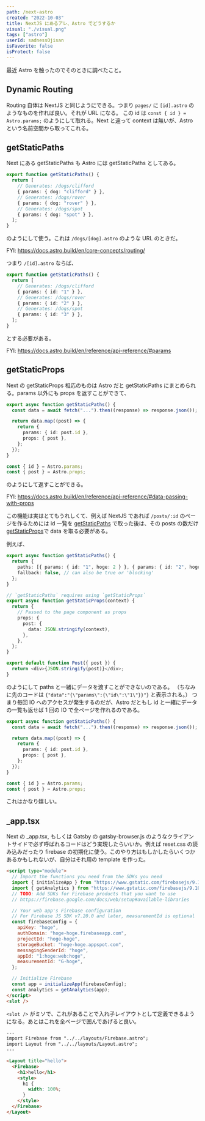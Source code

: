 ```yaml
---
path: /next-astro
created: "2022-10-03"
title: NextJS にあるアレ、Astro でどうするか
visual: "./visual.png"
tags: ["astro"]
userId: sadnessOjisan
isFavorite: false
isProtect: false
---
```


最近 Astro を触ったのでそのときに調べたこと。

## Dynamic Routing

Routing 自体は NextJS と同じようにできる。つまり `pages/` に `[id].astro` のようなものを作れば良い。それが URL になる。
この id は `const { id } = Astro.params;` のようにして取れる。Next と違って context は無いが、Astro という名前空間から取ってこれる。

## getStaticPaths

Next にある getStaticPaths も Astro には getStaticPaths としてある。

```ts
export function getStaticPaths() {
  return [
    // Generates: /dogs/clifford
    { params: { dog: "clifford" } },
    // Generates: /dogs/rover
    { params: { dog: "rover" } },
    // Generates: /dogs/spot
    { params: { dog: "spot" } },
  ];
}
```

のようにして使う。これは `/dogs/[dog].astro` のような URL のときだ。

FYI: https://docs.astro.build/en/core-concepts/routing/

つまり `/[id].astro` ならば、

```ts
export function getStaticPaths() {
  return [
    // Generates: /dogs/clifford
    { params: { id: "1" } },
    // Generates: /dogs/rover
    { params: { id: "2" } },
    // Generates: /dogs/spot
    { params: { id: "3" } },
  ];
}
```

とする必要がある。

FYI: https://docs.astro.build/en/reference/api-reference/#params

## getStaticProps

Next の getStaticProps 相応のものは Astro だと getStaticPaths にまとめられる。params 以外にも props を返すことができて、

```ts
export async function getStaticPaths() {
  const data = await fetch("...").then((response) => response.json());

  return data.map((post) => {
    return {
      params: { id: post.id },
      props: { post },
    };
  });
}

const { id } = Astro.params;
const { post } = Astro.props;
```

のようにして返すことができる。

FYI: https://docs.astro.build/en/reference/api-reference/#data-passing-with-props

この機能は実はとてもうれしくて、例えば NextJS であれば `/posts/:id` のページを作るためには id 一覧を [getStaticPaths](https://nextjs.org/docs/basic-features/data-fetching/get-static-paths) で取った後は、その posts の数だけ [getStaticProps](https://nextjs.org/docs/basic-features/data-fetching/get-static-props)で data を取る必要がある。

例えば、

```ts
export async function getStaticPaths() {
  return {
    paths: [{ params: { id: "1", hoge: 2 } }, { params: { id: "2", hoge: 3 } }],
    fallback: false, // can also be true or 'blocking'
  };
}

// `getStaticPaths` requires using `getStaticProps`
export async function getStaticProps(context) {
  return {
    // Passed to the page component as props
    props: {
      post: {
        data: JSON.stringify(context),
      },
    },
  };
}

export default function Post({ post }) {
  return <div>{JSON.stringify(post)}</div>;
}
```

のようにして paths と一緒にデータを渡すことができないのである。
（ちなみに先のコードは `{"data":"{\"params\":{\"id\":\"1\"}}"}` と表示される。）
つまり毎回 IO へのアクセスが発生するのだが、Astro だともし id と一緒にデータの一覧も返せば 1 回の IO で全ページを作れるのである。

```ts
export async function getStaticPaths() {
  const data = await fetch("...").then((response) => response.json());

  return data.map((post) => {
    return {
      params: { id: post.id },
      props: { post },
    };
  });
}

const { id } = Astro.params;
const { post } = Astro.props;
```

これはかなり嬉しい。

## \_app.tsx

Next の \_app.tsx, もしくは Gatsby の gatsby-browser.js のようなクライアントサイドで必ず呼ばれるコードはどう実現したらいいか。例えば reset.css の読み込みだったり firebase の初期化に使う。このやり方はもしかしたらいくつかあるかもしれないが、自分はそれ用の template を作った。

```html
<script type="module">
  // Import the functions you need from the SDKs you need
  import { initializeApp } from "https://www.gstatic.com/firebasejs/9.10.0/firebase-app.js";
  import { getAnalytics } from "https://www.gstatic.com/firebasejs/9.10.0/firebase-analytics.js";
  // TODO: Add SDKs for Firebase products that you want to use
  // https://firebase.google.com/docs/web/setup#available-libraries

  // Your web app's Firebase configuration
  // For Firebase JS SDK v7.20.0 and later, measurementId is optional
  const firebaseConfig = {
    apiKey: "hoge",
    authDomain: "hoge-hoge.firebaseapp.com",
    projectId: "hoge-hoge",
    storageBucket: "hoge-hoge.appspot.com",
    messagingSenderId: "hoge",
    appId: "1:hoge:web:hoge",
    measurementId: "G-hoge",
  };

  // Initialize Firebase
  const app = initializeApp(firebaseConfig);
  const analytics = getAnalytics(app);
</script>
<slot />
```

`<slot />` がミソで、これがあることで入れ子レイアウトとして定義できるようになる。あとはこれを全ページで囲んであげると良い。

```html
---
import Firebase from "../../layouts/Firebase.astro";
import Layout from "../../layouts/Layout.astro";
---

<Layout title="hello">
  <Firebase>
    <h1>hello</h1>
    <style>
      h1 {
        width: 100%;
      }
    </style>
  </Firebase>
</Layout>
```
